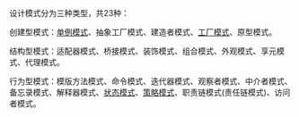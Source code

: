 设计模式分为三种类型，共23种：

创建型模式：[单例模式](https://github.com/jclww/doc/blob/master/Java/%E8%AE%BE%E8%AE%A1%E6%A8%A1%E5%BC%8F/单例模式.md)、抽象工厂模式、建造者模式、[工厂模式](https://github.com/jclww/doc/blob/master/Java/%E8%AE%BE%E8%AE%A1%E6%A8%A1%E5%BC%8F/工厂模式.md)、原型模式。  

结构型模式：适配器模式、桥接模式、装饰模式、组合模式、外观模式、享元模式、代理模式。  

行为型模式：模版方法模式、命令模式、迭代器模式、观察者模式、中介者模式、备忘录模式、解释器模式、[状态模式](https://github.com/jclww/doc/blob/master/Java/%E8%AE%BE%E8%AE%A1%E6%A8%A1%E5%BC%8F/状态模式.md)、[策略模式](https://github.com/jclww/doc/blob/master/Java/%E8%AE%BE%E8%AE%A1%E6%A8%A1%E5%BC%8F/策略模式.md)、职责链模式(责任链模式)、访问者模式。  
